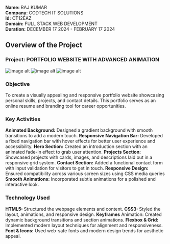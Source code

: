 **Name:** RAJ KUMAR  
**Company**: CODTECH IT SOLUTIONS  
**Id:** CT12EAZ  
**Domain:** FULL STACK WEB DEVELOPMENT  
**Duration:** DECEMBER 17 2024 - FEBRUARY 17 2024  



## Overview of the Project

### Project: PORTFOLIO WEBSITE WITH ADVANCED ANIMATION

![image alt](https://github.com/user-attachments/assets/c8a72025-fc32-443d-a8e5-500463dc6d1c)
![image alt](https://github.com/user-attachments/assets/5ead8c2a-6166-4116-ba13-0081e1c1cd4c)
![image alt](https://github.com/user-attachments/assets/1460b090-6b98-4b4f-a068-586c8a2056f8)




### Objective
To create a visually appealing and responsive portfolio website showcasing personal skills, projects, and contact details. This portfolio serves as an online resume and branding tool for career opportunities.

### Key Activities
**Animated Background:**              Designed a gradient background with smooth transitions to add a modern touch.
**Responsive Navigation Bar:**        Developed a fixed navigation bar with hover effects for better user experience and accessibility.
**Hero Section:**                     Created an introduction section with an animated fade-in effect to grab user attention.
**Projects Section:**                 Showcased projects with cards, images, and descriptions laid out in a responsive grid system.
**Contact Section:**                  Added a functional contact form with input validation for visitors to get in touch.
**Responsive Design:**                Ensured compatibility across various screen sizes using CSS media queries
**Smooth Animations:**                Incorporated subtle animations for a polished and interactive look.

### Technology Used
**HTML5:**           Structured the webpage elements and content.
**CSS3:**            Styled the layout, animations, and responsive design.
**Keyframes**        Animation: Created dynamic background transitions and section animations.
**Flexbox & Grid:**  Implemented modern layout techniques for alignment and responsiveness.
**Font & Icons:**    Used web-safe fonts and modern design trends for aesthetic appeal.
